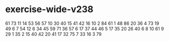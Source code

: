 # exercise-wide-v238
61
73
11
14
53
56
57
10
30
40
15
41
42
16
10
2
84
61
1
48
86
20
36
4
73
19
49
6
7
54
12
6
34
45
59
71
36
57
6
17
37
44
46
5
17
35
20
26
40
6
8
10
61
9
29
1
35
2
15
40
42
20
41
17
32
75
7
33
16
3
79
